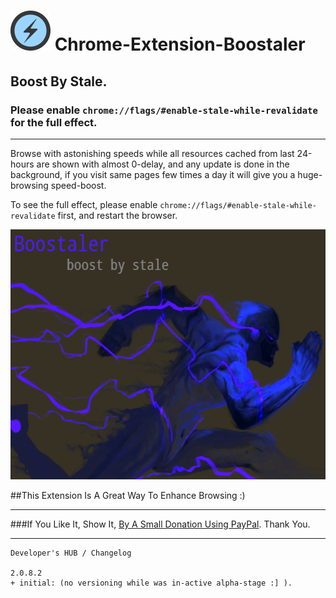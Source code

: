 <h1> <img src="resources/icon.png" height="64" width="64"/> Chrome-Extension-Boostaler</h1>

<h2>Boost By Stale.</h2>
<h3>Please enable <code>chrome://flags/#enable-stale-while-revalidate</code> for the full effect.</h3>

<hr/>

Browse with astonishing speeds while all resources cached from last 24-hours are shown with almost 0-delay,
and any update is done in the background, if you visit same pages few times a day it will give you a huge-browsing speed-boost.

To see the full effect, please enable <code>chrome://flags/#enable-stale-while-revalidate</code> first, and restart the browser.

<img height="400" width="640" src="resources/screenshot_1.png"/>

##This Extension Is A Great Way To Enhance Browsing :)

<hr/>

###If You Like It, Show It, <a target="_blank" href="https://www.paypal.com/cgi-bin/webscr?cmd=_donations&amp;business=7994YX29444PA&amp;lc=US&amp;item_name=Elad%20Karako&amp;item_number=stackoverflow%2dcoffee%2dicon&amp;amount=0%2e50&amp;currency_code=USD&amp;bn=PP%2dDonationsBF%3abtn_donateCC_LG%2egif%3aNonHosted" rel="nofollow">By A Small Donation Using PayPal</a>. Thank You.

<hr/>

```
Developer's HUB / Changelog

2.0.8.2
+ initial: (no versioning while was in-active alpha-stage :] ).
```
